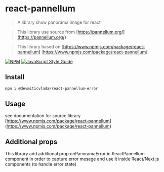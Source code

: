 # react-pannellum

> A library show panorama image for react

> This library use source from [https://pannellum.org/](https://pannellum.org/)

> This library based on [https://www.npmjs.com/package/react-pannellum] (https://www.npmjs.com/package/react-pannellum)

[![NPM](https://img.shields.io/npm/v/react-pannellum.svg)](https://www.npmjs.com/package/react-pannellum) [![JavaScript Style Guide](https://img.shields.io/badge/code_style-standard-brightgreen.svg)](https://standardjs.com)

## Install

```bash
npm i @devmiticvlada/react-pannellum-error
```

## Usage
see documentation for source library [https://www.npmjs.com/package/react-pannellum] (https://www.npmjs.com/package/react-pannellum)


## Additional props
This library add additional prop onPanoramaError in ReactPannellum component in order to capture error mesage and use it inside React/Next.js components (to handle error state)